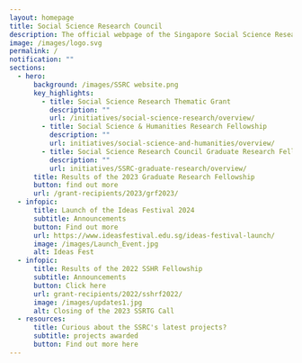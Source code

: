 ```yaml
---
layout: homepage
title: Social Science Research Council
description: The official webpage of the Singapore Social Science Research Council (SSRC).
image: /images/logo.svg
permalink: /
notification: ""
sections:
  - hero:
      background: /images/SSRC website.png
      key_highlights:
        - title: Social Science Research Thematic Grant
          description: ""
          url: /initiatives/social-science-research/overview/
        - title: Social Science & Humanities Research Fellowship
          description: ""
          url: initiatives/social-science-and-humanities/overview/
        - title: Social Science Research Council Graduate Research Fellowship
          description: ""
          url: initiatives/SSRC-graduate-research/overview/
      title: Results of the 2023 Graduate Research Fellowship
      button: find out more
      url: /grant-recipients/2023/grf2023/
  - infopic:
      title: Launch of the Ideas Festival 2024
      subtitle: Announcements
      button: Find out more
      url: https://www.ideasfestival.edu.sg/ideas-festival-launch/
      image: /images/Launch_Event.jpg
      alt: Ideas Fest
  - infopic:
      title: Results of the 2022 SSHR Fellowship
      subtitle: Announcements
      button: Click here
      url: grant-recipients/2022/sshrf2022/
      image: /images/updates1.jpg
      alt: Closing of the 2023 SSRTG Call
  - resources:
      title: Curious about the SSRC's latest projects?
      subtitle: projects awarded
      button: Find out more here
---
```


